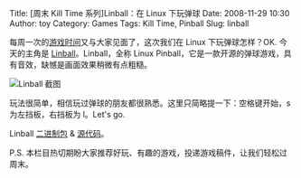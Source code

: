 Title: [周末 Kill Time 系列]Linball：在 Linux 下玩弹球
Date: 2008-11-29 10:30
Author: toy
Category: Games
Tags: Kill Time, Pinball
Slug: linball

每周一次的[游戏时间](http://linuxtoy.org/tag/kill-time)又与大家见面了，这次我们在
Linux 下玩弹球怎样？OK. 今天的主角是
[Linball](http://linball.sourceforge.net/)。Linball，全称 Linux
Pinball，它是一款开源的弹球游戏，具有音效，缺憾是画面效果稍微有点粗糙。

![Linball 截图](http://i.linuxtoy.org/images/2008/11/linball.png)

玩法很简单，相信玩过弹球的朋友都很熟悉。这里只简略提一下：空格键开始，s
为左挡板，右挡板为 l。Let's go.

Linball
[二进制包](http://fz.hobby-site.org/projects/linball/pinball-linux.tar.bz2)
& [源代码](http://linball.sourceforge.net/linball.tar.gz)。

P.S.
本栏目热切期盼大家推荐好玩、有趣的游戏，投递游戏稿件，让我们轻松过周末。
